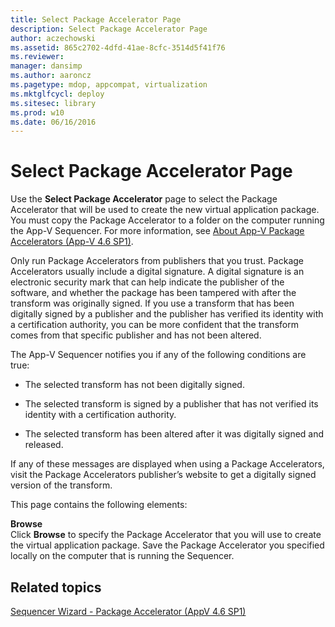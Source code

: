 ```yaml
---
title: Select Package Accelerator Page
description: Select Package Accelerator Page
author: aczechowski
ms.assetid: 865c2702-4dfd-41ae-8cfc-3514d5f41f76
ms.reviewer: 
manager: dansimp
ms.author: aaroncz
ms.pagetype: mdop, appcompat, virtualization
ms.mktglfcycl: deploy
ms.sitesec: library
ms.prod: w10
ms.date: 06/16/2016
---
```



# Select Package Accelerator Page


Use the **Select Package Accelerator** page to select the Package Accelerator that will be used to create the new virtual application package. You must copy the Package Accelerator to a folder on the computer running the App-V Sequencer. For more information, see [About App-V Package Accelerators (App-V 4.6 SP1)](about-app-v-package-accelerators--app-v-46-sp1-.md).

Only run Package Accelerators from publishers that you trust. Package Accelerators usually include a digital signature. A digital signature is an electronic security mark that can help indicate the publisher of the software, and whether the package has been tampered with after the transform was originally signed. If you use a transform that has been digitally signed by a publisher and the publisher has verified its identity with a certification authority, you can be more confident that the transform comes from that specific publisher and has not been altered.

The App-V Sequencer notifies you if any of the following conditions are true:

-   The selected transform has not been digitally signed.

-   The selected transform is signed by a publisher that has not verified its identity with a certification authority.

-   The selected transform has been altered after it was digitally signed and released.

If any of these messages are displayed when using a Package Accelerators, visit the Package Accelerators publisher’s website to get a digitally signed version of the transform.

This page contains the following elements:

<a href="" id="browse"></a>**Browse**  
Click **Browse** to specify the Package Accelerator that you will use to create the virtual application package. Save the Package Accelerator you specified locally on the computer that is running the Sequencer.

## Related topics


[Sequencer Wizard - Package Accelerator (AppV 4.6 SP1)](sequencer-wizard---package-accelerator--appv-46-sp1-.md)

 

 





